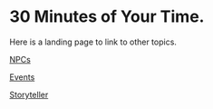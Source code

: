 <!-- TITLE: Twin Cities by Night -->
<!-- SUBTITLE: A current game run by K. Dorsey -->

# 30 Minutes of Your Time.

Here is a landing page to link to other topics.

[NPCs](/home/vtm/npc)

[Events](/home/vtm/events)

[Storyteller](/home/vtm/st)